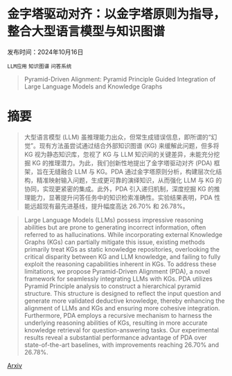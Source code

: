 # 金字塔驱动对齐：以金字塔原则为指导，整合大型语言模型与知识图谱

发布时间：2024年10月16日

`LLM应用` `知识图谱` `问答系统`

> Pyramid-Driven Alignment: Pyramid Principle Guided Integration of Large Language Models and Knowledge Graphs

# 摘要

> 大型语言模型 (LLM) 虽推理能力出众，但常生成错误信息，即所谓的“幻觉”。现有方法虽尝试通过结合外部知识图谱 (KG) 来缓解此问题，但多将 KG 视为静态知识库，忽视了 KG 与 LLM 知识间的关键差异，未能充分挖掘 KG 的推理潜力。为此，我们创新性地提出了金字塔驱动对齐 (PDA) 框架，旨在无缝融合 LLM 与 KG。PDA 通过金字塔原则分析，构建层次化结构，精准映射输入问题，生成更可靠的演绎知识，从而强化 LLM 与 KG 的协同，实现更紧密的集成。此外，PDA 引入递归机制，深度挖掘 KG 的推理能力，显著提升问答任务中的知识检索准确性。实验结果表明，PDA 性能远超现有最先进基线，提升幅度高达 26.70% 和 26.78%。

> Large Language Models (LLMs) possess impressive reasoning abilities but are prone to generating incorrect information, often referred to as hallucinations. While incorporating external Knowledge Graphs (KGs) can partially mitigate this issue, existing methods primarily treat KGs as static knowledge repositories, overlooking the critical disparity between KG and LLM knowledge, and failing to fully exploit the reasoning capabilities inherent in KGs. To address these limitations, we propose Pyramid-Driven Alignment (PDA), a novel framework for seamlessly integrating LLMs with KGs. PDA utilizes Pyramid Principle analysis to construct a hierarchical pyramid structure. This structure is designed to reflect the input question and generate more validated deductive knowledge, thereby enhancing the alignment of LLMs and KGs and ensuring more cohesive integration. Furthermore, PDA employs a recursive mechanism to harness the underlying reasoning abilities of KGs, resulting in more accurate knowledge retrieval for question-answering tasks. Our experimental results reveal a substantial performance advantage of PDA over state-of-the-art baselines, with improvements reaching 26.70% and 26.78%.

[Arxiv](https://arxiv.org/abs/2410.12298)